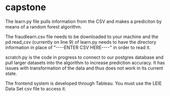 # capstone

The learn.py file pulls information from the CSV and makes a prediciton by means of a random forest algorithm.

The fraudlearn.csv file needs to be downloaded to your machine and the pd.read_csv (currently on line 9) of learn.py needs 
to have the directory information in place of "----ENTER CSV HERE----" in order to read it.

scratch.py is the code in progress to connect to our postgres database and pull larger datasets into the algorithm to increase
prediction accuracy.  It has issues with transformation of the data and thus does not work in its current state.

The frontend system is developed through Tableau. You must use the LEIE Data Set csv file to access it.
